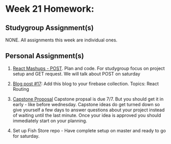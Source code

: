 # Week 21 Homework:


## Studygroup Assignment(s)
NONE.  All assignments this week are individual ones.


## Personal Assignment(s)
1. [React Mashups - POST](https://github.com/nss-nightclass-projects/react-mashups).  Plan and code.  For studygroup focus on project setup and GET request.  We will talk about POST on saturday

2. [Blog post #17](https://github.com/nss-nightclass-projects/homework/blob/master/blog.md):  Add this blog to your firebase collection.  Topics: React Routing

3. [Capstone Proposal](https://github.com/nss-nightclass-projects/capstone-central/blob/master/02_initial-proposal.md) Capstone propsal is due 7/7.  But you should get it in early - like before wednesday.  Capstone ideas do get turned down so give yourself a few days to answer questions about your project instead of waiting until the last minute.  Once your idea is approved you should immediately start on your planning.

4. Set up Fish Store repo - Have complete setup on master and ready to go for saturday.

